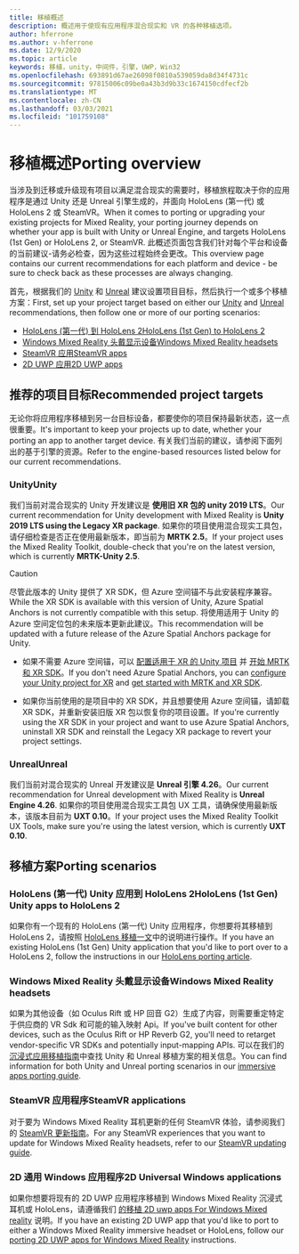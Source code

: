 ```yaml
---
title: 移植概述
description: 概述用于使现有应用程序混合现实和 VR 的各种移植选项。
author: hferrone
ms.author: v-hferrone
ms.date: 12/9/2020
ms.topic: article
keywords: 移植，unity，中间件，引擎，UWP，Win32
ms.openlocfilehash: 693891d67ae26098f0810a539059da8d34f4731c
ms.sourcegitcommit: 97815006c09be0a43b3d9b33c1674150cdfecf2b
ms.translationtype: MT
ms.contentlocale: zh-CN
ms.lasthandoff: 03/03/2021
ms.locfileid: "101759108"
---
```

# <a name="porting-overview"></a><span data-ttu-id="04821-104">移植概述</span><span class="sxs-lookup"><span data-stu-id="04821-104">Porting overview</span></span>

<span data-ttu-id="04821-105">当涉及到迁移或升级现有项目以满足混合现实的需要时，移植旅程取决于你的应用程序是通过 Unity 还是 Unreal 引擎生成的，并面向 HoloLens (第一代) 或 HoloLens 2 或 SteamVR。</span><span class="sxs-lookup"><span data-stu-id="04821-105">When it comes to porting or upgrading your existing projects for Mixed Reality, your porting journey depends on whether your app is built with Unity or Unreal Engine, and targets HoloLens (1st Gen) or HoloLens 2, or SteamVR.</span></span> <span data-ttu-id="04821-106">此概述页面包含我们针对每个平台和设备的当前建议-请务必检查，因为这些过程始终会更改。</span><span class="sxs-lookup"><span data-stu-id="04821-106">This overview page contains our current recommendations for each platform and device - be sure to check back as these processes are always changing.</span></span>

<span data-ttu-id="04821-107">首先，根据我们的 [Unity](#unity) 和 [Unreal](#unreal) 建议设置项目目标，然后执行一个或多个移植方案：</span><span class="sxs-lookup"><span data-stu-id="04821-107">First, set up your project target based on either our [Unity](#unity) and [Unreal](#unreal) recommendations, then follow one or more of our porting scenarios:</span></span>

- [<span data-ttu-id="04821-108">HoloLens (第一代) 到 HoloLens 2</span><span class="sxs-lookup"><span data-stu-id="04821-108">HoloLens (1st Gen) to HoloLens 2</span></span>](#hololens-1st-gen-unity-apps-to-hololens-2)
- [<span data-ttu-id="04821-109">Windows Mixed Reality 头戴显示设备</span><span class="sxs-lookup"><span data-stu-id="04821-109">Windows Mixed Reality headsets</span></span>](#windows-mixed-reality-headsets)
- [<span data-ttu-id="04821-110">SteamVR 应用</span><span class="sxs-lookup"><span data-stu-id="04821-110">SteamVR apps</span></span>](#steamvr-applications)
- [<span data-ttu-id="04821-111">2D UWP 应用</span><span class="sxs-lookup"><span data-stu-id="04821-111">2D UWP apps</span></span>](#2d-universal-windows-applications)

## <a name="recommended-project-targets"></a><span data-ttu-id="04821-112">推荐的项目目标</span><span class="sxs-lookup"><span data-stu-id="04821-112">Recommended project targets</span></span>

<span data-ttu-id="04821-113">无论你将应用程序移植到另一台目标设备，都要使你的项目保持最新状态，这一点很重要。</span><span class="sxs-lookup"><span data-stu-id="04821-113">It's important to keep your projects up to date, whether your porting an app to another target device.</span></span> <span data-ttu-id="04821-114">有关我们当前的建议，请参阅下面列出的基于引擎的资源。</span><span class="sxs-lookup"><span data-stu-id="04821-114">Refer to the engine-based resources listed below for our current recommendations.</span></span>

### <a name="unity"></a><span data-ttu-id="04821-115">Unity</span><span class="sxs-lookup"><span data-stu-id="04821-115">Unity</span></span>

<span data-ttu-id="04821-116">我们当前对混合现实的 Unity 开发建议是 **使用旧 XR 包的 unity 2019 LTS**。</span><span class="sxs-lookup"><span data-stu-id="04821-116">Our current recommendation for Unity development with Mixed Reality is **Unity 2019 LTS using the Legacy XR package**.</span></span> <span data-ttu-id="04821-117">如果你的项目使用混合现实工具包，请仔细检查是否正在使用最新版本，即当前为 **MRTK 2.5**。</span><span class="sxs-lookup"><span data-stu-id="04821-117">If your project uses the Mixed Reality Toolkit, double-check that you're on the latest version, which is currently **MRTK-Unity 2.5**.</span></span>

> [!CAUTION]
> <span data-ttu-id="04821-118">尽管此版本的 Unity 提供了 XR SDK，但 Azure 空间锚不与此安装程序兼容。</span><span class="sxs-lookup"><span data-stu-id="04821-118">While the XR SDK is available with this version of Unity, Azure Spatial Anchors is not currently compatible with this setup.</span></span> <span data-ttu-id="04821-119">将使用适用于 Unity 的 Azure 空间定位包的未来版本更新此建议。</span><span class="sxs-lookup"><span data-stu-id="04821-119">This recommendation will be updated with a future release of the Azure Spatial Anchors package for Unity.</span></span> 
> 
> * <span data-ttu-id="04821-120">如果不需要 Azure 空间锚，可以 [配置适用于 XR 的 Unity 项目](https://docs.unity3d.com/Manual/configuring-project-for-xr.html) 并 [开始 MRTK 和 XR SDK](https://docs.microsoft.com/windows/mixed-reality/mrtk-docs/configuration/getting-started-with-mrtk-and-xrsdk.md)。</span><span class="sxs-lookup"><span data-stu-id="04821-120">If you don't need Azure Spatial Anchors, you can [configure your Unity project for XR](https://docs.unity3d.com/Manual/configuring-project-for-xr.html) and [get started with MRTK and XR SDK](https://docs.microsoft.com/windows/mixed-reality/mrtk-docs/configuration/getting-started-with-mrtk-and-xrsdk.md).</span></span>
> 
> * <span data-ttu-id="04821-121">如果你当前使用的是项目中的 XR SDK，并且想要使用 Azure 空间锚，请卸载 XR SDK，并重新安装旧版 XR 包以恢复你的项目设置。</span><span class="sxs-lookup"><span data-stu-id="04821-121">If you're currently using the XR SDK in your project and want to use Azure Spatial Anchors, uninstall XR SDK and reinstall the Legacy XR package to revert your project settings.</span></span>


### <a name="unreal"></a><span data-ttu-id="04821-122">Unreal</span><span class="sxs-lookup"><span data-stu-id="04821-122">Unreal</span></span> 

<span data-ttu-id="04821-123">我们当前对混合现实的 Unreal 开发建议是 **Unreal 引擎 4.26**。</span><span class="sxs-lookup"><span data-stu-id="04821-123">Our current recommendation for Unreal development with Mixed Reality is **Unreal Engine 4.26**.</span></span> <span data-ttu-id="04821-124">如果你的项目使用混合现实工具包 UX 工具，请确保使用最新版本，该版本目前为 **UXT 0.10**。</span><span class="sxs-lookup"><span data-stu-id="04821-124">If your project uses the Mixed Reality Toolkit UX Tools, make sure you're using the latest version, which is currently **UXT 0.10**.</span></span>

## <a name="porting-scenarios"></a><span data-ttu-id="04821-125">移植方案</span><span class="sxs-lookup"><span data-stu-id="04821-125">Porting scenarios</span></span>

### <a name="hololens-1st-gen-unity-apps-to-hololens-2"></a><span data-ttu-id="04821-126">HoloLens (第一代) Unity 应用到 HoloLens 2</span><span class="sxs-lookup"><span data-stu-id="04821-126">HoloLens (1st Gen) Unity apps to HoloLens 2</span></span>

<span data-ttu-id="04821-127">如果你有一个现有的 HoloLens (第一代) Unity 应用程序，你想要将其移植到 HoloLens 2，请按照 [HoloLens 移植一文](./porting-hl1-hl2.md)中的说明进行操作。</span><span class="sxs-lookup"><span data-stu-id="04821-127">If you have an existing HoloLens (1st Gen) Unity application that you'd like to port over to a HoloLens 2, follow the instructions in our [HoloLens porting article](./porting-hl1-hl2.md).</span></span>

### <a name="windows-mixed-reality-headsets"></a><span data-ttu-id="04821-128">Windows Mixed Reality 头戴显示设备</span><span class="sxs-lookup"><span data-stu-id="04821-128">Windows Mixed Reality headsets</span></span>

<span data-ttu-id="04821-129">如果为其他设备（如 Oculus Rift 或 HP 回音 G2）生成了内容，则需要重定特定于供应商的 VR Sdk 和可能的输入映射 Api。</span><span class="sxs-lookup"><span data-stu-id="04821-129">If you've built content for other devices, such as the Oculus Rift or HP Reverb G2, you'll need to retarget vendor-specific VR SDKs and potentially input-mapping APIs.</span></span> <span data-ttu-id="04821-130">可以在我们的 [沉浸式应用移植指南](porting-guides.md)中查找 Unity 和 Unreal 移植方案的相关信息。</span><span class="sxs-lookup"><span data-stu-id="04821-130">You can find information for both Unity and Unreal porting scenarios in our [immersive apps porting guide](porting-guides.md).</span></span>

### <a name="steamvr-applications"></a><span data-ttu-id="04821-131">SteamVR 应用程序</span><span class="sxs-lookup"><span data-stu-id="04821-131">SteamVR applications</span></span>

<span data-ttu-id="04821-132">对于要为 Windows Mixed Reality 耳机更新的任何 SteamVR 体验，请参阅我们的 [SteamVR 更新指南](updating-your-steamvr-application-for-windows-mixed-reality.md)。</span><span class="sxs-lookup"><span data-stu-id="04821-132">For any SteamVR experiences that you want to update for Windows Mixed Reality headsets, refer to our [SteamVR updating guide](updating-your-steamvr-application-for-windows-mixed-reality.md).</span></span>

### <a name="2d-universal-windows-applications"></a><span data-ttu-id="04821-133">2D 通用 Windows 应用程序</span><span class="sxs-lookup"><span data-stu-id="04821-133">2D Universal Windows applications</span></span>

<span data-ttu-id="04821-134">如果你想要将现有的 2D UWP 应用程序移植到 Windows Mixed Reality 沉浸式耳机或 HoloLens，请遵循我们 [的移植 2D uwp apps For Windows Mixed reality](building-2d-apps.md) 说明。</span><span class="sxs-lookup"><span data-stu-id="04821-134">If you have an existing 2D UWP app that you'd like to port to either a Windows Mixed Reality immersive headset or HoloLens, follow our [porting 2D UWP apps for Windows Mixed Reality](building-2d-apps.md) instructions.</span></span>